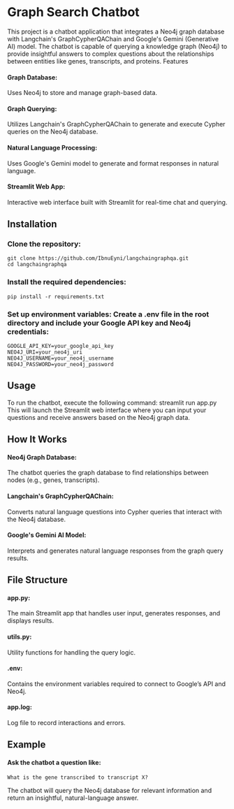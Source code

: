 # Graph Search Chatbot

This project is a chatbot application that integrates a Neo4j graph database with Langchain's GraphCypherQAChain and Google's Gemini (Generative AI) model. The chatbot is capable of querying a knowledge graph (Neo4j) to provide insightful answers to complex questions about the relationships between entities like genes, transcripts, and proteins.
Features

#### Graph Database: 
Uses Neo4j to store and manage graph-based data.
#### Graph Querying: 
Utilizes Langchain's GraphCypherQAChain to generate and execute Cypher queries on the Neo4j database.
#### Natural Language Processing: 
Uses Google's Gemini model to generate and format responses in natural language.
#### Streamlit Web App: 
Interactive web interface built with Streamlit for real-time chat and querying.

## Installation
### Clone the repository:
    git clone https://github.com/IbnuEyni/langchaingraphqa.git
    cd langchaingraphqa
### Install the required dependencies:
    pip install -r requirements.txt
### Set up environment variables: Create a .env file in the root directory and include your Google API key and Neo4j credentials:
    GOOGLE_API_KEY=your_google_api_key
    NEO4J_URI=your_neo4j_uri
    NEO4J_USERNAME=your_neo4j_username
    NEO4J_PASSWORD=your_neo4j_password

## Usage

To run the chatbot, execute the following command:
    streamlit run app.py
This will launch the Streamlit web interface where you can input your questions and receive answers based on the Neo4j graph data.

## How It Works

#### Neo4j Graph Database: 
The chatbot queries the graph database to find relationships between nodes (e.g., genes, transcripts).
#### Langchain's GraphCypherQAChain: 
Converts natural language questions into Cypher queries that interact with the Neo4j database.
#### Google's Gemini AI Model: 
Interprets and generates natural language responses from the graph query results.

## File Structure

#### app.py: 
The main Streamlit app that handles user input, generates responses, and displays results.
#### utils.py: 
Utility functions for handling the query logic.
#### .env: 
Contains the environment variables required to connect to Google’s API and Neo4j.
#### app.log: 
Log file to record interactions and errors.

## Example

#### Ask the chatbot a question like:

    What is the gene transcribed to transcript X?

The chatbot will query the Neo4j database for relevant information and return an insightful, natural-language answer.